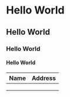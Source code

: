 # Hello World
## Hello World
### Hello World
#### Hello World
| Name      | Address     |
|-----------|-------------|
|           |             |
|           |             |
|           |             |
